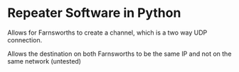 # Repeater Software in Python
Allows for Farnsworths to create a channel, which is a two way UDP connection. 

Allows the destination on both Farnsworths to be the same IP and not on the same network (untested) 
